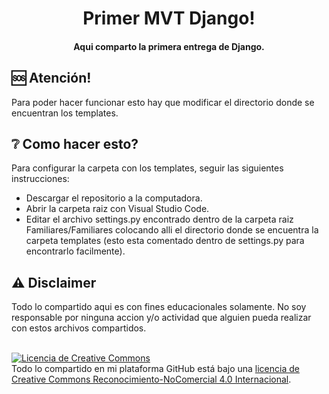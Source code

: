 <h1 align="center">
  Primer MVT Django!
</h1>

<h4 align="center">
  Aqui comparto la primera entrega de Django.
</h4>

## 🆘 Atención!
Para poder hacer funcionar esto hay que modificar el directorio donde se encuentran los templates.

## ❔ Como hacer esto?
Para configurar la carpeta con los templates, seguir las siguientes instrucciones:

* Descargar el repositorio a la computadora.
* Abrir la carpeta raiz con Visual Studio Code.
* Editar el archivo settings.py encontrado dentro de la carpeta raiz Familiares/Familiares colocando alli el directorio donde se encuentra la carpeta templates (esto esta comentado dentro de settings.py para encontrarlo facilmente).

## ⚠️ Disclaimer
Todo lo compartido aqui es con fines educacionales solamente. No soy responsable por ninguna accion y/o actividad que alguien pueda realizar con estos archivos compartidos.
<br>
<br>

<a rel="license" href="http://creativecommons.org/licenses/by-nc/4.0/"><img alt="Licencia de Creative Commons" style="border-width:0" src="https://i.creativecommons.org/l/by-nc/4.0/88x31.png" /></a><br />Todo lo compartido en mi plataforma GitHub está bajo una <a rel="license" href="http://creativecommons.org/licenses/by-nc/4.0/">licencia de Creative Commons Reconocimiento-NoComercial 4.0 Internacional</a>.
